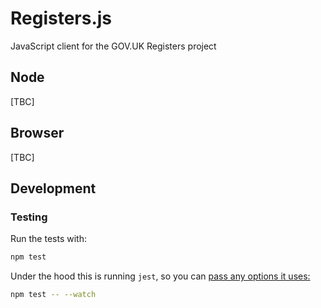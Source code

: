 # Registers.js

JavaScript client for the GOV.UK Registers project

## Node

[TBC]

## Browser

[TBC]


## Development

### Testing

Run the tests with:

```bash
npm test
```

Under the hood this is running `jest`, so you can [pass any options it uses:](https://jestjs.io/docs/en/cli.html)

```bash
npm test -- --watch
```
